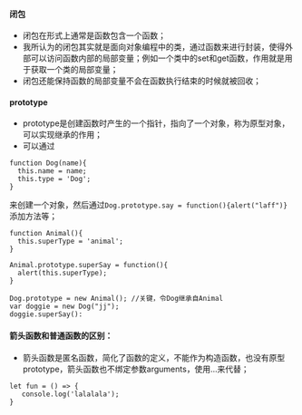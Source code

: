 #### 闭包

- 闭包在形式上通常是函数包含一个函数；
- 我所认为的闭包其实就是面向对象编程中的类，通过函数来进行封装，使得外部可以访问函数内部的局部变量；例如一个类中的set和get函数，作用就是用于获取一个类的局部变量；
- 闭包还能保持函数的局部变量不会在函数执行结束的时候就被回收；

#### prototype

- prototype是创建函数时产生的一个指针，指向了一个对象，称为原型对象，可以实现继承的作用；
- 可以通过
```
function Dog(name){
  this.name = name;
  this.type = 'Dog';
}
```
来创建一个对象，然后通过```Dog.prototype.say = function(){alert("laff")}```添加方法等；

```
function Animal(){
  this.superType = 'animal';
}

Animal.prototype.superSay = function(){
  alert(this.superType);
}

Dog.prototype = new Animal(); //关键，令Dog继承自Animal
var doggie = new Dog("jj");
doggie.superSay():
```

#### 箭头函数和普通函数的区别：

- 箭头函数是匿名函数，简化了函数的定义，不能作为构造函数，也没有原型prototype，箭头函数也不绑定参数arguments，使用...来代替；

 ```
 let fun = () => {
    console.log('lalalala');
}
 ```
 
 #### 
